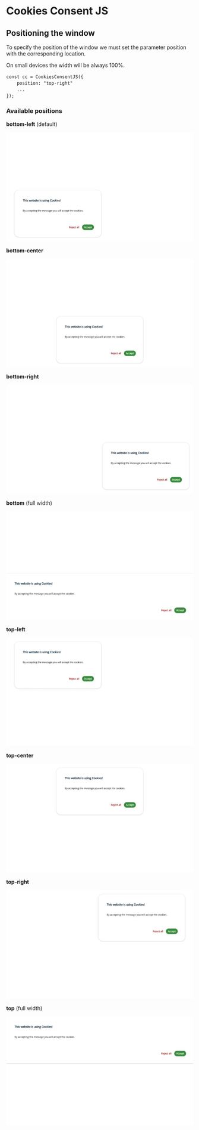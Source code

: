 # Cookies Consent JS

## Positioning the window

To specify the position of the window we must set the parameter position with the corresponding location.

On small devices the width will be always 100%.

```HTML
const cc = CookiesConsentJS({
    position: "top-right"
    ...
});
```

### Available positions

**bottom-left** (default)

![Image](img/cc-position-bottom-left.jpg)

**bottom-center**

![Image](img/cc-position-bottom-center.jpg)

**bottom-right**

![Image](img/cc-position-bottom-right.jpg)

**bottom** (full width)

![Image](img/cc-position-bottom.jpg)

**top-left**

![Image](img/cc-position-top-left.jpg)

**top-center**

![Image](img/cc-position-top-center.jpg)

**top-right**

![Image](img/cc-position-top-right.jpg)

**top** (full width)

![Image](img/cc-position-top.jpg)